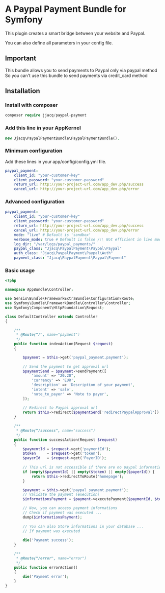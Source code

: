 # A Paypal Payment Bundle for Symfony

This plugin creates a smart bridge between your website and Paypal.

You can also define all parameters in your config file.

## Important

This bundle allows you to send payments to Paypal only via paypal method
So you can't use this bundle to send payments via credit_card method
## Installation

### Install with composer

```php
composer require jjacq/paypal-payment
```

### Add this line in your AppKernel

```php
new Jjacq\PaypalPaymentBundle\PaypalPaymentBundle(),
```

### Minimum configuration

Add these lines in your app/config/config.yml file.

```yaml
paypal_payment:
    client_id: "your-customer-key"
    client_password: "your-customer-password"
    return_url: http://your-project-url.com/app_dev.php/success
    cancel_url: http://your-project-url.com/app_dev.php/error
```
### Advanced configuration

```yaml
paypal_payment:
    client_id: "your-customer-key"
    client_password: "your-customer-password"
    return_url: http://your-project-url.com/app_dev.php/success
    cancel_url: http://your-project-url.com/app_dev.php/error
    mode: "live" # Default is 'sandbox'
    verbose_mode: true # Default is false /!\ Not efficient in live mode
    log_dir: "/var/logs/paypal_payments/"
    paypal_class: "Jjacq\PaypalPayment\Paypal\Paypal"
    auth_class: "Jjacq\PaypalPayment\Paypal\Auth"
    payment_class: "Jjacq\PaypalPayment\Paypal\Payment"
```
### Basic usage

```php
<?php

namespace AppBundle\Controller;

use Sensio\Bundle\FrameworkExtraBundle\Configuration\Route;
use Symfony\Bundle\FrameworkBundle\Controller\Controller;
use Symfony\Component\HttpFoundation\Request;

class DefaultController extends Controller
{

    /**
     * @Route("/", name="payment")
     */
    public function indexAction(Request $request)
    {

        $payment = $this->get('paypal_payment.payment');
           
        // Send the payment to get approval url
        $paymentSend = $payment->sendPayment([
            'amount' => "20.20",
            'currency' => 'EUR',
            'description' => 'Description of your payment',
            'intent' => 'sale',
            'note_to_payer' => 'Note to payer',
        ]);

        // Redirect to Paypal approval url
        return $this->redirect($paymentSend['redirectPaypalApproval']);
    }
    
    /**
     * @Route("/success", name="success")
     */
    public function successAction(Request $request)
    {
        $paymentId = $request->get('paymentId');
        $token     = $request->get('token');
        $payerId   = $request->get('PayerID');
        
        // This url is not accessible if there are no paypal informations
        if (empty($paymentId) || empty($token) || empty($payerId)) {
            return $this->redirectToRoute('homepage');
        }

        $payment = $this->get('paypal_payment.payment');
        // Validate the payment (execution)
        $informationsPayment = $payment->executePayment($paymentId, $token, $payerId);

        // Now, you can access payment informations
        // Check if payment was executed ...
        dump($informationsPayment);
        
        // You can also Store informations in your database ...
        // If payment was executed
        
        die('Payment success');
    }

    /**
     * @Route("/error", name="error")
     */
    public function errorAction()
    {
        die('Payment error');
    }
}
```
